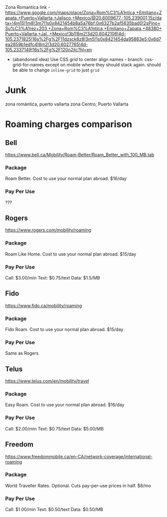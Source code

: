 Zona Romantica link - https://www.google.com/maps/place/Zona+Rom%C3%A1ntica,+Emiliano+Zapata,+Puerto+Vallarta,+Jalisco,+Mexico/@20.6009677,-105.239001,15z/data=!4m15!1m8!3m7!1s0x8421454b8a5a76bf:0x6327b2af5635bad0!2sPino+Su%C3%A1rez+203,+Zona+Rom%C3%A1ntica,+Emiliano+Zapata,+48380+Puerto+Vallarta,+Jal.,+Mexico!3b1!8m2!3d20.6042106!4d-105.2371825!16s%2Fg%2F11dzsck8z8!3m5!1s0x8421454da95883e5:0x6d7ea2859b1edfc4!8m2!3d20.6027765!4d-105.2337149!16s%2Fg%2F120n2jlc?hl=en




- (abandoned idea) Use CSS grid to center align names - branch: css-grid-for-names
    except on mobile where they should stack again.
    should be able to change `inline-grid` to just `grid`










# Junk



zona romántica, puerto vallarta
zona Centro, Puerto Vallarta




# Roaming charges comparison


## Bell

https://www.bell.ca/Mobility/Roam-Better/Roam_Better_with_100_MB.tab

### Package

Roam Better. Cost to use your normal plan abroad. $16/day

### Pay Per Use

???


## Rogers

https://www.rogers.com/mobility/roaming

### Package

Roam Like Home. Cost to use your normal plan abroad. $15/day

### Pay Per Use

Call: $3.00/min
Text: $0.75/text
Data: $1.5/MB


## Fido

https://www.fido.ca/mobility/roaming

### Package

Fido Roam. Cost to use your normal plan abroad. $15/day

### Pay Per Use

Same as Rogers



## Telus

https://www.telus.com/en/mobility/travel

### Package

Easy Roam. Cost to use your normal plan abroad. $16/day

### Pay Per Use

Call: $2.00/min
Text: $0.75/text
Data: $5.00/MB



## Freedom

https://www.freedommobile.ca/en-CA/network-coverage/international-roaming

### Package

World Traveller Rates. Optional. Cuts pay-per-use prices in half. $8/mo

### Pay Per Use

Call: $1.00/min
Text: $0.50/text
Data: $0.50/MB

